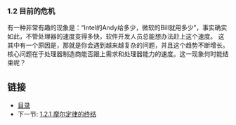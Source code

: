### 1.2 目前的危机

有一种非常有趣的现象是：“Intel的Andy给多少，微软的Bill就用多少”，事实确实如此，不管处理器的速度变得多快，软件开发人员总能想办法赶上这个速度。
这其中有一个原因是，那就是你会遇到越来越复杂的问题，并且这个趋势不断增长。核心问题在于处理器制造商能否跟上需求和处理器能力的速度。这一现象何时能结束呢？


## 链接
- [目录](../README.md)
- 下一节: [1.2.1 摩尔定律的终结](1.1.2.1.md)
